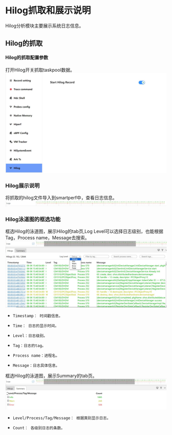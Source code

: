 # Hilog抓取和展示说明
Hilog分析模块主要展示系统日志信息。
## Hilog的抓取
#### Hilog的抓取配置参数
打开Hilog开关抓取taskpool数据。
![GitHub Logo](../../figures/Hilog/hilogconfig.jpg)
### Hilog展示说明
将抓取的hilog文件导入到smartperf中，查看日志信息。
![GitHub Logo](../../figures/Hilog/hilogrow.jpg)
### Hilog泳道图的框选功能
框选Hilog的泳道图，展示Hilog的tab页,Log Level可以选择日志级别，也能根据Tag，Process name，Message去搜索。
![GitHub Logo](../../figures/Hilog/hilogtab.jpg)
+     Timestamp： 时间戳信息。
+     Time： 日志的显示时间。
+     Level：日志级别。
+     Tag：日志的tag。
+     Process name：进程名。
+     Message：日志具体信息。
框选Hilog的泳道图，展示Summary的tab页。
![GitHub Logo](../../figures/Hilog/hilogsummarytab.jpg)
+     Level/Process/Tag/Message： 根据类别显示日志。
+     Count： 各级别日志的条数。